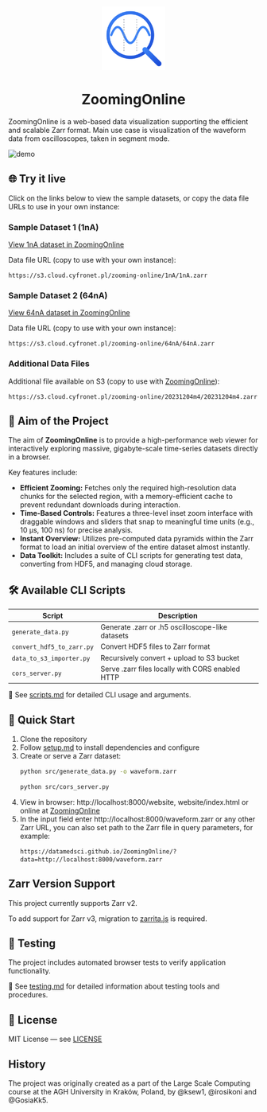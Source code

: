 <p align="center">
<picture>
<source media="(prefers-color-scheme: dark)" srcset="./docs/assets/logo-dark.svg">
<img width="128" height="128" src="./docs/assets/logo-light.svg">
</picture>
</p>

<h1 align="center">ZoomingOnline</h1>


ZoomingOnline is a web-based data visualization supporting the efficient and scalable Zarr format.
Main use case is visualization of the waveform data from oscilloscopes, taken in segment mode.

![demo](./docs/assets/demo.gif)

## 🌐 Try it live

Click on the links below to view the sample datasets, or copy the data file URLs to use in your own instance:

### Sample Dataset 1 (1nA)
[View 1nA dataset in ZoomingOnline](https://datamedsci.github.io/ZoomingOnline/?data=https://s3.cloud.cyfronet.pl/zooming-online/1nA/1nA.zarr)

Data file URL (copy to use with your own instance):
```
https://s3.cloud.cyfronet.pl/zooming-online/1nA/1nA.zarr
```

### Sample Dataset 2 (64nA)
[View 64nA dataset in ZoomingOnline](https://datamedsci.github.io/ZoomingOnline/?data=https://s3.cloud.cyfronet.pl/zooming-online/64nA/64nA.zarr)

Data file URL (copy to use with your own instance):
```
https://s3.cloud.cyfronet.pl/zooming-online/64nA/64nA.zarr
```

### Additional Data Files
Additional file available on S3 (copy to use with [ZoomingOnline](https://datamedsci.github.io/ZoomingOnline/)):
```
https://s3.cloud.cyfronet.pl/zooming-online/20231204m4/20231204m4.zarr
```

## 🎯 Aim of the Project

The aim of **ZoomingOnline** is to provide a high-performance web viewer for interactively exploring massive,
gigabyte-scale time-series datasets directly in a browser.

Key features include:

- **Efficient Zooming:** Fetches only the required high-resolution data chunks for the selected region, with a
  memory-efficient cache to prevent redundant downloads during interaction.
- **Time-Based Controls:** Features a three-level inset zoom interface with draggable windows and sliders that snap to
  meaningful time units (e.g., 10 µs, 100 ns) for precise analysis.
- **Instant Overview:** Utilizes pre-computed data pyramids within the Zarr format to load an initial overview of the
  entire dataset almost instantly.
- **Data Toolkit:** Includes a suite of CLI scripts for generating test data, converting from HDF5, and managing cloud
  storage.

## 🛠 Available CLI Scripts

| Script                    | Description                                      |
|---------------------------|--------------------------------------------------|
| `generate_data.py`        | Generate .zarr or .h5 oscilloscope-like datasets |
| `convert_hdf5_to_zarr.py` | Convert HDF5 files to Zarr format                |
| `data_to_s3_importer.py`  | Recursively convert + upload to S3 bucket        |
| `cors_server.py`          | Serve .zarr files locally with CORS enabled HTTP |

📖 See [scripts.md](./docs/scripts.md) for detailed CLI usage and arguments.

## 🚀 Quick Start

1. Clone the repository
2. Follow [setup.md](./docs/setup.md) to install dependencies and configure
3. Create or serve a Zarr dataset:
   ```bash
   python src/generate_data.py -o waveform.zarr
   ```
   ```bash
   python src/cors_server.py
   ```
4. View in browser: http://localhost:8000/website, website/index.html or online at [ZoomingOnline](https://datamedsci.github.io/ZoomingOnline/)
5. In the input field enter http://localhost:8000/waveform.zarr or any other Zarr URL, you can also set path to
   the Zarr file in query parameters, for example:
   ```
   https://datamedsci.github.io/ZoomingOnline/?data=http://localhost:8000/waveform.zarr
   ```

## Zarr Version Support
This project currently supports Zarr v2.

To add support for Zarr v3, migration to [zarrita.js](https://github.com/manzt/zarrita.js) is required.

## 🧪 Testing

The project includes automated browser tests to verify application functionality.

📖 See [testing.md](./docs/testing.md) for detailed information about testing tools and procedures.

## 📄 License

MIT License — see [LICENSE](LICENSE)

## History

The project was originally created as a part of the Large Scale Computing course at the AGH University in Kraków, Poland, by @ksew1, @irosikoni and @GosiaKk5.
